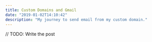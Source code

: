 ```yaml
---
title: Custom Domains and Gmail
date: "2019-01-02T14:10:42"
description: "My journey to send email from my custom domain."
---
```


// TODO: Write the post
